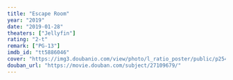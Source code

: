 ```yaml
---
title: "Escape Room"
year: "2019"
date: "2019-01-28"
theaters: ["Jellyfin"]
rating: "2-t"
remark: ["PG-13"]
imdb_id: "tt5886046"
cover: "https://img3.doubanio.com/view/photo/l_ratio_poster/public/p2543631842.jpg"
douban_url: "https://movie.douban.com/subject/27109679/"
---
```

